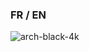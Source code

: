### FR / EN

![arch-black-4k](https://github.com/menotte/menotte/assets/139005962/0898f346-3a44-45c6-9f56-14e03f6dfaef)
